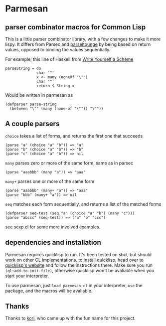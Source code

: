 # Parmesan
## parser combinator macros for Common Lisp

This is a little parser combinator library, with a few changes to make it more lispy. 
It differs from Parsec and [parseltounge](https://github.com/VincentToups/parseltongue) 
by being based on return values, opposed to binding the values sequentially.

For example, this line of Haskell from [Write Yourself a Scheme](https://en.wikibooks.org/wiki/Write_Yourself_a_Scheme_in_48_Hours)

    parseString = do
                  char '"'
                  x <- many (noneOf "\"")
                  char '"'
                  return $ String x
                  
Would be written in parmesan as

    (defparser parse-string 
      (between "\"" (many (none-of "\"")) "\""))
      
## A couple parsers

`choice` takes a list of forms, and returns the first one that succeeds

    (parse "a" (choice "a" "b")) => "a"
    (parse "b" (choice "a" "b")) => "b"
    (parse "c" (choice "a" "b")) => nil
    
`many` parses zero or more of the same form, same as in parsec

    (parse "aaabbb" (many "a")) => "aaa"

`many+` parses one or more of the same form

    (parse "aaabbb" (many+ "a")) => "aaa"
    (parse "bbb" (many+ "a")) => nil
    
`seq` matches each form sequentially, and returns a list of the matched forms
    
    (defparser seq-test (seq "a" (choice "a" "b") (many "c")))
    (parse "abccc" (seq-test)) => ("a" "b" "ccc")
    
see sexp.cl for some more involved examples.

## dependencies and installation

Parmesan requires quicklisp to run. It's been tested on sbcl, but should work on other CL implementations.
to install quicklisp, head over to [quicklisp's website](https://www.quicklisp.org/beta/) and follow the instructions there.
Make sure you run `(ql:add-to-init-file)`, otherwise quicklisp won't be avaliable when you start your interpreter.

To use parmesan, just `load parmesan.cl` in your interpreter, `use` the package, and the macros will be avaliable.

## Thanks

Thanks to [kori](https://github.com/kori), who came up with the fun name for this project.
